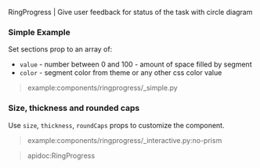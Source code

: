 RingProgress | Give user feedback for status of the task with circle diagram

### Simple Example

Set sections prop to an array of:

* `value` - number between 0 and 100 - amount of space filled by segment
* `color` - segment color from theme or any other css color value

> example:components/ringprogress/_simple.py

### Size, thickness and rounded caps

Use `size`, `thickness`, `roundCaps` props to customize the component.

> example:components/ringprogress/_interactive.py:no-prism

> apidoc:RingProgress
